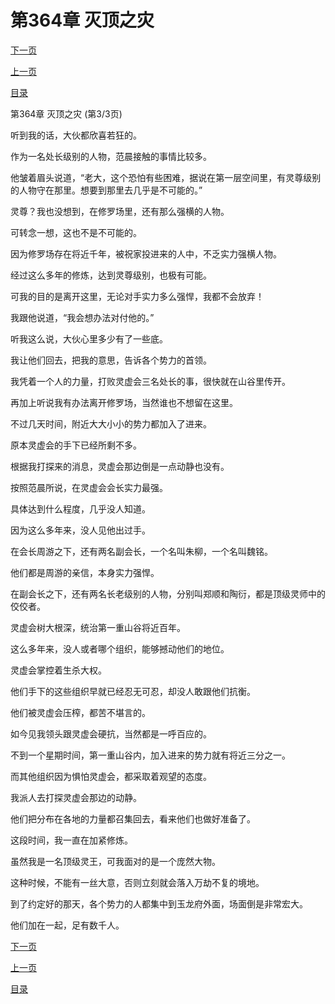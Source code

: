 <h1>第364章   灭顶之灾</h1>
            <div><p><a href="./1092_%E7%AC%AC365%E7%AB%A0_%E8%A7%84%E5%88%99.md">下一页</a></p><p><a href="./1090_%E7%AC%AC364%E7%AB%A0_%E7%81%AD%E9%A1%B6%E4%B9%8B%E7%81%BE.md">上一页</a></p><p><a href="../">目录</a></p></div>
            <div><p>第364章   灭顶之灾 (第3/3页)</p><p>听到我的话，大伙都欣喜若狂的。</p><p>作为一名处长级别的人物，范晨接触的事情比较多。</p><p>他皱着眉头说道，“老大，这个恐怕有些困难，据说在第一层空间里，有灵尊级别的人物守在那里。想要到那里去几乎是不可能的。”</p><p>灵尊？我也没想到，在修罗场里，还有那么强横的人物。</p><p>可转念一想，这也不是不可能的。</p><p>因为修罗场存在将近千年，被祝家投进来的人中，不乏实力强横人物。</p><p>经过这么多年的修炼，达到灵尊级别，也极有可能。</p><p>可我的目的是离开这里，无论对手实力多么强悍，我都不会放弃！</p><p>我跟他说道，“我会想办法对付他的。”</p><p>听我这么说，大伙心里多少有了一些底。</p><p>我让他们回去，把我的意思，告诉各个势力的首领。</p><p>我凭着一个人的力量，打败灵虚会三名处长的事，很快就在山谷里传开。</p><p>再加上听说我有办法离开修罗场，当然谁也不想留在这里。</p><p>不过几天时间，附近大大小小的势力都加入了进来。</p><p>原本灵虚会的手下已经所剩不多。</p><p>根据我打探来的消息，灵虚会那边倒是一点动静也没有。</p><p>按照范晨所说，在灵虚会会长实力最强。</p><p>具体达到什么程度，几乎没人知道。</p><p>因为这么多年来，没人见他出过手。</p><p>在会长周游之下，还有两名副会长，一个名叫朱柳，一个名叫魏铭。</p><p>他们都是周游的亲信，本身实力强悍。</p><p>在副会长之下，还有两名长老级别的人物，分别叫郑顺和陶衍，都是顶级灵师中的佼佼者。</p><p>灵虚会树大根深，统治第一重山谷将近百年。</p><p>这么多年来，没人或者哪个组织，能够撼动他们的地位。</p><p>灵虚会掌控着生杀大权。</p><p>他们手下的这些组织早就已经忍无可忍，却没人敢跟他们抗衡。</p><p>他们被灵虚会压榨，都苦不堪言的。</p><p>如今见我领头跟灵虚会硬抗，当然都是一呼百应的。</p><p>不到一个星期时间，第一重山谷内，加入进来的势力就有将近三分之一。</p><p>而其他组织因为惧怕灵虚会，都采取着观望的态度。</p><p>我派人去打探灵虚会那边的动静。</p><p>他们把分布在各地的力量都召集回去，看来他们也做好准备了。</p><p>这段时间，我一直在加紧修炼。</p><p>虽然我是一名顶级灵王，可我面对的是一个庞然大物。</p><p>这种时候，不能有一丝大意，否则立刻就会落入万劫不复的境地。</p><p>到了约定好的那天，各个势力的人都集中到玉龙府外面，场面倒是非常宏大。</p><p>他们加在一起，足有数千人。</p></div>
            <div><p><a href="./1092_%E7%AC%AC365%E7%AB%A0_%E8%A7%84%E5%88%99.md">下一页</a></p><p><a href="./1090_%E7%AC%AC364%E7%AB%A0_%E7%81%AD%E9%A1%B6%E4%B9%8B%E7%81%BE.md">上一页</a></p><p><a href="../">目录</a></p></div>